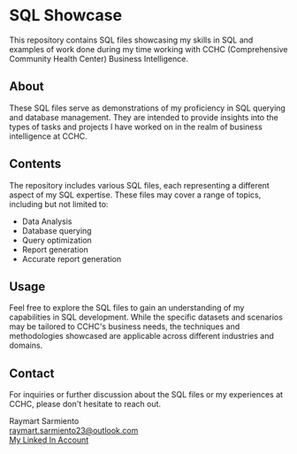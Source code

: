 # SQL Showcase

This repository contains SQL files showcasing my skills in SQL and examples of work done during my time working with CCHC (Comprehensive Community Health Center) Business Intelligence.

## About

These SQL files serve as demonstrations of my proficiency in SQL querying and database management. They are intended to provide insights into the types of tasks and projects I have worked on in the realm of business intelligence at CCHC.

## Contents

The repository includes various SQL files, each representing a different aspect of my SQL expertise. These files may cover a range of topics, including but not limited to:

- Data Analysis
- Database querying
- Query optimization
- Report generation
- Accurate report generation

## Usage

Feel free to explore the SQL files to gain an understanding of my capabilities in SQL development. While the specific datasets and scenarios may be tailored to CCHC's business needs, the techniques and methodologies showcased are applicable across different industries and domains.

## Contact

For inquiries or further discussion about the SQL files or my experiences at CCHC, please don't hesitate to reach out.

Raymart Sarmiento<br />
raymart.sarmiento23@outlook.com<br />
[My Linked In Account](https://www.linkedin.com/in/raymart-sarmiento-lob)
